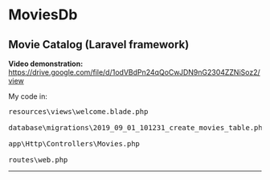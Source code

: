 # MoviesDb
Movie Catalog (Laravel framework)
---------------------------------

<b>Video demonstration:</b>
https://drive.google.com/file/d/1odVBdPn24qQoCwJDN9nG2304ZZNiSoz2/view

My code in:
<pre>
resources\views\welcome.blade.php

database\migrations\2019_09_01_101231_create_movies_table.php

app\Http\Controllers\Movies.php

routes\web.php
</pre>

----------------------------------




